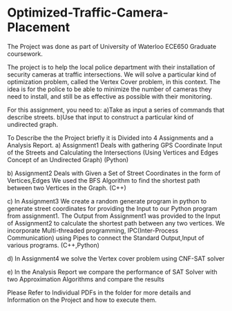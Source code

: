 # Optimized-Traffic-Camera-Placement
The Project was done as part of University of Waterloo ECE650 Graduate coursework.


The project is to help the local police department with their installation of security cameras at traffic intersections.
We will solve a particular kind of optimization problem, called the Vertex Cover problem, in this context.
The idea is for the police to be able to minimize the number of cameras they need to install, and still be as effective as possible with their monitoring.

For this assignment, you need to:
a)Take as input a series of commands that describe streets.
b)Use that input to construct a particular kind of undirected graph.

To Describe the the Project briefly it is Divided into 4 Assignments and a Analysis Report.
a) Assignment1 Deals with gathering GPS Coordinate Input of the Streets and Calculating the Intersections (Using Vertices and Edges Concept of an Undirected Graph)
   (Python)

b) Assignment2 Deals with Given a Set of Street Coordinates in the form of Vertices,Edges We used the BFS Algorithm to find the shortest path between two Vertices in the Graph.
   (C++)

c) In Assignment3 We create a random generate program in python to generate street coordinates for providing the Input to our Python program from assignment1. The Output from Assignment1 was provided to the Input of Assignment2 to calculate the shortest path between any two vertices.
   We incorporate Multi-threaded programming, IPC(Inter-Process Communication) using Pipes to connect the Standard Output,Input of various programs.
   (C++,Python)

d) In Assignment4 we solve the Vertex cover problem using CNF-SAT solver

e) In the Analysis Report we compare the performance of SAT Solver with two Approximation Algorithms and compare the results

Please Refer to Individual PDFs in the folder for more details and Information on the Project and how to execute them.
